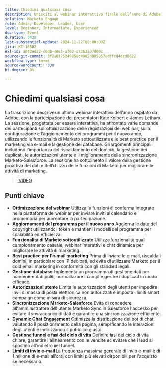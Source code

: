 ```yaml
---
title: Chiedimi qualsiasi cosa
description: Unisciti al webinar interattivo finale dell’anno di Adobe con Kate Kolbert e James Letham, che tratta l’ottimizzazione del webinar, gli aggiornamenti del programma, le funzionalità di Marketo sottoutilizzate, le best practice per il marketing via e-mail, la gestione del database, le autorizzazioni per gli utenti, la sincronizzazione Marketo-Salesforce, il coinvolgimento dinamico delle chat e le fasi del ciclo di vita.
solution: Marketo Engage
role: Admin, Developer, Leader, User
level: Beginner, Intermediate, Experienced
doc-type: Event
duration: 3438
last-substantial-update: 2024-11-22T00:00:00Z
jira: KT-16502
exl-id: a842ed22-c6db-4de3-af02-c7363207d00c
source-git-commit: 3f2a8375249858c4905d9058570dffcd4dcd8622
workflow-type: tm+mt
source-wordcount: '338'
ht-degree: 0%

---
```


# Chiedimi qualsiasi cosa

La trascrizione descrive un ultimo webinar interattivo dell’anno ospitato da Adobe, con la partecipazione dei presentatori Kate Kolbert e James Letham. La sessione, progettata per essere interattiva, ha affrontato varie domande dei partecipanti sull’ottimizzazione delle registrazioni dei webinar, sulla configurazione e l’aggiornamento dei programmi per il nuovo anno, utilizzando le funzionalità di Marketo sottoutilizzate e le best practice per il marketing via e-mail e la gestione dei database. Gli argomenti principali includono l&#39;importanza del riscaldamento del dominio, la gestione dei duplicati, le autorizzazioni utente e il miglioramento della sincronizzazione Marketo-Salesforce. La sessione ha sottolineato il valore della gestione proattiva dei dati e dell’utilizzo delle funzioni di Marketo per migliorare le attività di marketing.

>[!VIDEO](https://video.tv.adobe.com/v/3438195/?learn=on&enablevpops)

## Punti chiave

* **Ottimizzazione del webinar** Utilizza le funzioni di conferma integrate nella piattaforma del webinar per inviare inviti al calendario e promemoria per aumentare la partecipazione.
* **Aggiornamenti del programma per il nuovo anno** Aggiorna le date del copyright utilizzando i token e mantieni i modelli del programma per scalabilità ed efficienza.
* **Funzionalità di Marketo sottoutilizzate** Utilizza funzionalità quali campionamento casuale, webinar interattivi e chat dinamica per migliorare le attività di marketing.
* **Best practice per l&#39;e-mail marketing** Prima di inviare le e-mail, riscalda i domini, in particolare con IP dedicati, ed evita di utilizzare Marketo per il cold email marketing in conformità con gli standard legali.
* **Gestione database** Implementa un programma di gestione dati per mantenere dati puliti, normalizzare i campi e gestire i duplicati in modo efficace.
* **Autorizzazioni utente** Limita le autorizzazioni degli utenti per impedire invii di massa di posta elettronica non autorizzati e imposta i limiti smart campaign come misura di sicurezza.
* **Sincronizzazione Marketo-Salesforce** Evita di concedere all&#39;amministratore dell&#39;utente Marketo Sync in Salesforce l&#39;accesso per evitare il sovraccarico di dati e garantire una sincronizzazione efficiente.
* **Dynamic Chat Engagement** Ottimizza la distribuzione dei bot di chat valutando il posizionamento della pagina, semplificando le interazioni degli utenti e indirizzando il pubblico giusto.
* **Gestione funnel e fasi del ciclo di vita** Definire fasi del ciclo di vita chiare, garantire l&#39;allineamento con le vendite ed evitare che i lead si spostino all&#39;indietro nel funnel.
* **Limiti di invio e-mail** La frequenza massima generale di invio e-mail è di 1 milione di e-mail all&#39;ora, con limiti più elevati disponibili per l&#39;acquisto se necessario.
